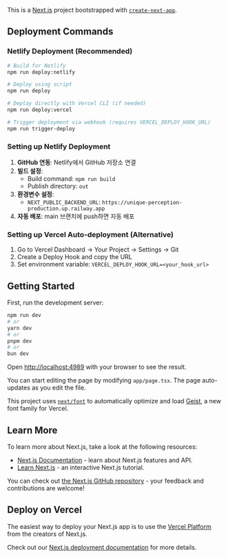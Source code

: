This is a [Next.js](https://nextjs.org) project bootstrapped with [`create-next-app`](https://nextjs.org/docs/app/api-reference/cli/create-next-app).

## Deployment Commands

### Netlify Deployment (Recommended)
```bash
# Build for Netlify
npm run deploy:netlify

# Deploy using script
npm run deploy

# Deploy directly with Vercel CLI (if needed)
npm run deploy:vercel

# Trigger deployment via webhook (requires VERCEL_DEPLOY_HOOK_URL)
npm run trigger-deploy
```

### Setting up Netlify Deployment
1. **GitHub 연동**: Netlify에서 GitHub 저장소 연결
2. **빌드 설정**: 
   - Build command: `npm run build`
   - Publish directory: `out`
3. **환경변수 설정**:
   - `NEXT_PUBLIC_BACKEND_URL`: `https://unique-perception-production.up.railway.app`
4. **자동 배포**: main 브랜치에 push하면 자동 배포

### Setting up Vercel Auto-deployment (Alternative)
1. Go to Vercel Dashboard → Your Project → Settings → Git
2. Create a Deploy Hook and copy the URL
3. Set environment variable: `VERCEL_DEPLOY_HOOK_URL=<your_hook_url>`

## Getting Started

First, run the development server:

```bash
npm run dev
# or
yarn dev
# or
pnpm dev
# or
bun dev
```

Open [http://localhost:4989](http://localhost:4989) with your browser to see the result.

You can start editing the page by modifying `app/page.tsx`. The page auto-updates as you edit the file.

This project uses [`next/font`](https://nextjs.org/docs/app/building-your-application/optimizing/fonts) to automatically optimize and load [Geist](https://vercel.com/font), a new font family for Vercel.

## Learn More

To learn more about Next.js, take a look at the following resources:

- [Next.js Documentation](https://nextjs.org/docs) - learn about Next.js features and API.
- [Learn Next.js](https://nextjs.org/learn) - an interactive Next.js tutorial.

You can check out [the Next.js GitHub repository](https://github.com/vercel/next.js) - your feedback and contributions are welcome!

## Deploy on Vercel

The easiest way to deploy your Next.js app is to use the [Vercel Platform](https://vercel.com/new?utm_medium=default-template&filter=next.js&utm_source=create-next-app&utm_campaign=create-next-app-readme) from the creators of Next.js.

Check out our [Next.js deployment documentation](https://nextjs.org/docs/app/building-your-application/deploying) for more details.

